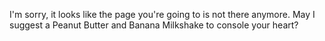 I'm sorry, it looks like the page you're going to is not there anymore. May I suggest a Peanut Butter and Banana Milkshake to console your heart?
